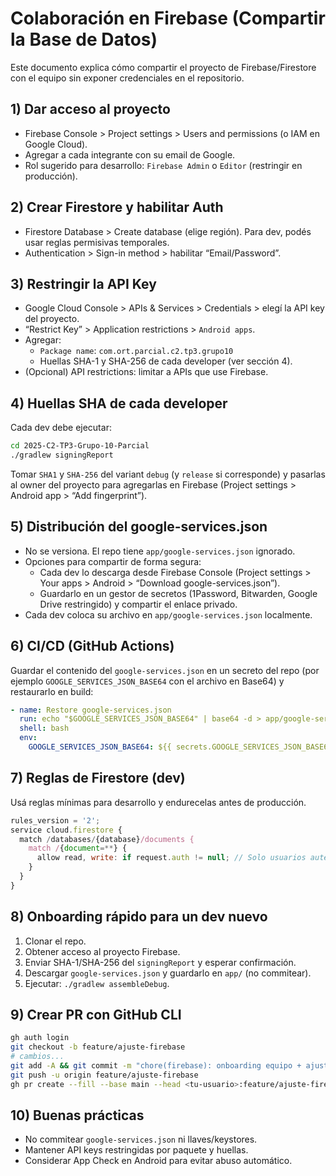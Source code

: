# Colaboración en Firebase (Compartir la Base de Datos)

Este documento explica cómo compartir el proyecto de Firebase/Firestore con el equipo sin exponer credenciales en el repositorio.

## 1) Dar acceso al proyecto
- Firebase Console > Project settings > Users and permissions (o IAM en Google Cloud).
- Agregar a cada integrante con su email de Google.
- Rol sugerido para desarrollo: `Firebase Admin` o `Editor` (restringir en producción).

## 2) Crear Firestore y habilitar Auth
- Firestore Database > Create database (elige región). Para dev, podés usar reglas permisivas temporales.
- Authentication > Sign-in method > habilitar “Email/Password”.

## 3) Restringir la API Key
- Google Cloud Console > APIs & Services > Credentials > elegí la API key del proyecto.
- “Restrict Key” > Application restrictions > `Android apps`.
- Agregar:
  - `Package name`: `com.ort.parcial.c2.tp3.grupo10`
  - Huellas SHA-1 y SHA-256 de cada developer (ver sección 4).
- (Opcional) API restrictions: limitar a APIs que use Firebase.

## 4) Huellas SHA de cada developer
Cada dev debe ejecutar:
```bash
cd 2025-C2-TP3-Grupo-10-Parcial
./gradlew signingReport
```
Tomar `SHA1` y `SHA-256` del variant `debug` (y `release` si corresponde) y pasarlas al owner del proyecto para agregarlas en Firebase (Project settings > Android app > “Add fingerprint”).

## 5) Distribución del google-services.json
- No se versiona. El repo tiene `app/google-services.json` ignorado.
- Opciones para compartir de forma segura:
  - Cada dev lo descarga desde Firebase Console (Project settings > Your apps > Android > “Download google-services.json”).
  - Guardarlo en un gestor de secretos (1Password, Bitwarden, Google Drive restringido) y compartir el enlace privado.
- Cada dev coloca su archivo en `app/google-services.json` localmente.

## 6) CI/CD (GitHub Actions)
Guardar el contenido del `google-services.json` en un secreto del repo (por ejemplo `GOOGLE_SERVICES_JSON_BASE64` con el archivo en Base64) y restaurarlo en build:
```yaml
- name: Restore google-services.json
  run: echo "$GOOGLE_SERVICES_JSON_BASE64" | base64 -d > app/google-services.json
  shell: bash
  env:
    GOOGLE_SERVICES_JSON_BASE64: ${{ secrets.GOOGLE_SERVICES_JSON_BASE64 }}
```

## 7) Reglas de Firestore (dev)
Usá reglas mínimas para desarrollo y endurecelas antes de producción.
```javascript
rules_version = '2';
service cloud.firestore {
  match /databases/{database}/documents {
    match /{document=**} {
      allow read, write: if request.auth != null; // Solo usuarios autenticados
    }
  }
}
```

## 8) Onboarding rápido para un dev nuevo
1. Clonar el repo.
2. Obtener acceso al proyecto Firebase.
3. Enviar SHA-1/SHA-256 del `signingReport` y esperar confirmación.
4. Descargar `google-services.json` y guardarlo en `app/` (no commitear).
5. Ejecutar: `./gradlew assembleDebug`.

## 9) Crear PR con GitHub CLI
```bash
gh auth login
git checkout -b feature/ajuste-firebase
# cambios...
git add -A && git commit -m "chore(firebase): onboarding equipo + ajustes"
git push -u origin feature/ajuste-firebase
gh pr create --fill --base main --head <tu-usuario>:feature/ajuste-firebase
```

## 10) Buenas prácticas
- No commitear `google-services.json` ni llaves/keystores.
- Mantener API keys restringidas por paquete y huellas.
- Considerar App Check en Android para evitar abuso automático.

